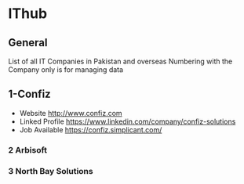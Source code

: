 # IThub

## General 
List of all IT Companies in Pakistan and overseas
Numbering with the Company only is for managing data


## 1-Confiz

* Website http://www.confiz.com
* Linked Profile https://www.linkedin.com/company/confiz-solutions
* Job Available https://confiz.simplicant.com/ 

### 2 Arbisoft

### 3 North Bay Solutions
